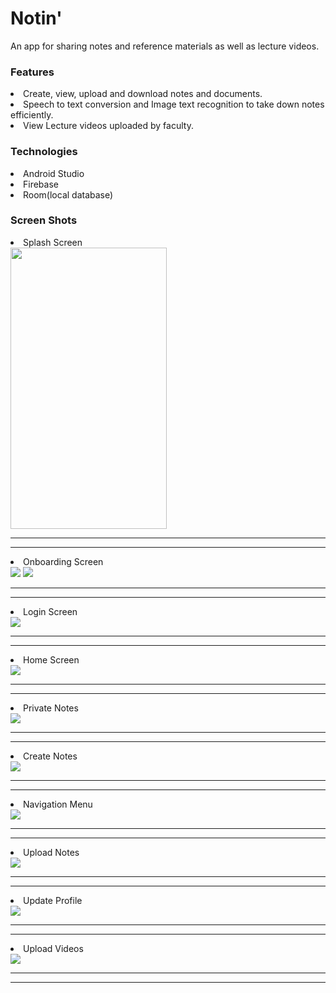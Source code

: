 # Notin'
<p>An app for sharing notes and reference materials as well as lecture videos.</p>

### Features
<li>Create, view, upload and download notes and documents.</li>
<li>Speech to text conversion and Image text recognition to take down notes efficiently.</li>
<li>View Lecture videos uploaded by faculty.</li>

### Technologies
<li>Android Studio</li>
<li>Firebase</li>
<li>Room(local database)</li>

### Screen Shots
<li>Splash Screen</li>
<img src="images/SplashScreen.jpeg" width="250" height="450">

------------------------------------------------------------------------------------------------------------------
------------------------------------------------------------------------------------------------------------------

<li>Onboarding Screen</li>
<img src="images/Onboarding-Student.jpeg">
<img src="images/Onboarding-Teacher.jpeg">

------------------------------------------------------------------------------------------------------------------
------------------------------------------------------------------------------------------------------------------

<li>Login Screen</li>
<img src="images/LoginScreen.jpeg">

------------------------------------------------------------------------------------------------------------------
------------------------------------------------------------------------------------------------------------------

<li>Home Screen</li>
<img src="images/HomeScreen.jpeg">

------------------------------------------------------------------------------------------------------------------
------------------------------------------------------------------------------------------------------------------

<li>Private Notes</li>
<img src="images/PrivateNotes.jpeg">

------------------------------------------------------------------------------------------------------------------
------------------------------------------------------------------------------------------------------------------

<li>Create Notes</li>
<img src="images/CreateNotes.jpeg">

------------------------------------------------------------------------------------------------------------------
------------------------------------------------------------------------------------------------------------------

<li>Navigation Menu</li>
<img src="images/NavigationMenu.jpeg">

------------------------------------------------------------------------------------------------------------------
------------------------------------------------------------------------------------------------------------------

<li>Upload Notes</li>
<img src="images/UploadNotes.jpeg">

------------------------------------------------------------------------------------------------------------------
------------------------------------------------------------------------------------------------------------------

<li>Update Profile</li>
<img src="images/UpdateProfile.jpeg">

------------------------------------------------------------------------------------------------------------------
------------------------------------------------------------------------------------------------------------------

<li>Upload Videos</li>
<img src="images/UploadVideos.jpeg">

------------------------------------------------------------------------------------------------------------------
------------------------------------------------------------------------------------------------------------------
